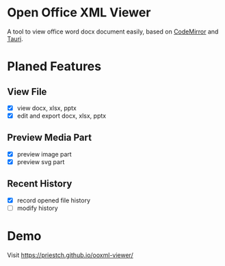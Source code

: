 # Open Office XML Viewer

A tool to view office word docx document easily,
based on [CodeMirror](https://github.com/codemirror/codemirror.next/) and [Tauri](https://github.com/tauri-apps/tauri).

# Planed Features

## View File

- [x] view docx, xlsx, pptx
- [x] edit and export docx, xlsx, pptx

## Preview Media Part

- [x] preview image part
- [x] preview svg part

## Recent History

- [x] record opened file history
- [ ] modify history

# Demo

Visit https://priestch.github.io/ooxml-viewer/
